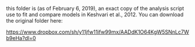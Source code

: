 this folder is (as of February 6, 2019), an exact copy of the analysis script use to fit and compare models in Keshvari et al., 2012. You can download the original folder here:

https://www.dropbox.com/sh/y11jfw11ifw99mx/AADdK1O64KgW5SNnLc7Wb9eHa?dl=0